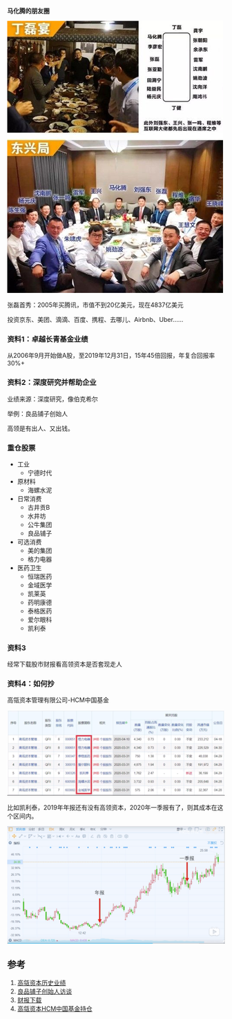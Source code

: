 **马化腾的朋友圈**

![马化腾的朋友圈](./imgs/1.jpg)

张磊首秀：2005年买腾讯，市值不到20亿美元，现在4837亿美元

投资京东、美团、滴滴、百度、携程、去哪儿、Airbnb、Uber......

### 资料1：卓越长青基金业绩

从2006年9月开始做A股，至2019年12月31日，15年45倍回报，年复合回报率30%+

### 资料2：深度研究并帮助企业

业绩来源：深度研究，像伯克希尔

举例：良品铺子创始人

高领是有出人、又出钱。

### 重仓股票

- 工业
  - 宁德时代
- 原材料
  - 海螺水泥
- 日常消费
  - 古井贡B
  - 水井坊
  - 公牛集团
  - 良品铺子
- 可选消费
  - 美的集团
  - 格力电器
- 医药卫生
  - 恒瑞医药
  - 金域医学
  - 凯莱英
  - 药明康德
  - 泰格医药
  - 爱尔眼科
  - 凯利泰

### 资料3

经常下载股市财报看高领资本是否套现走人

### 资料4：如何抄

高瓴资本管理有限公司-HCM中国基金

![](./imgs/2.png)

比如凯利泰，2019年年报还有没有高领资本，2020年一季报有了，则其成本在这个区间内。

![](./imgs/3.png)

## 参考

1. [高瓴资本历史业绩](https://mp.weixin.qq.com/s/SpDAw1rCJM3UfPpAXqTePQ) 
2. [良品铺子创始人访谈](https://mp.weixin.qq.com/s/YBggOLFSy4pNYwwbRYZU-A) 
3. [财报下载](http://www.cninfo.com.cn/new/index) 
4. [高瓴资本HCM中国基金持仓](http://suo.im/5Jljkp)